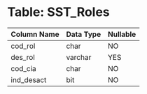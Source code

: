 # Table: SST_Roles

| Column Name | Data Type | Nullable |
|-------------|-----------|----------|
| cod_rol | char | NO |
| des_rol | varchar | YES |
| cod_cia | char | NO |
| ind_desact | bit | NO |
